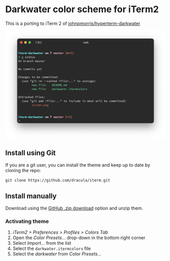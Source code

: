 # Darkwater color scheme for iTerm2

This is a porting to iTerm 2 of [johnpmorris/hyperterm-darkwater](https://github.com/johnpmorris/hyperterm-darkwater)

![Image](./screen.png)

## Install using Git

If you are a git user, you can install the theme and keep up to date by cloning the repo:

    git clone https://github.com/dracula/iterm.git

## Install manually

Download using the [GitHub .zip download](https://github.com/slackerzz/iterm-darkwater/archive/master.zip) option and unzip them.

### Activating theme

1.  _iTerm2 > Preferences > Profiles > Colors Tab_
2.  Open the _Color Presets..._ drop-down in the bottom right corner
3.  Select _Import..._ from the list
4.  Select the `darkwater.itermcolors` file
5.  Select the _darkwater_ from _Color Presets..._
